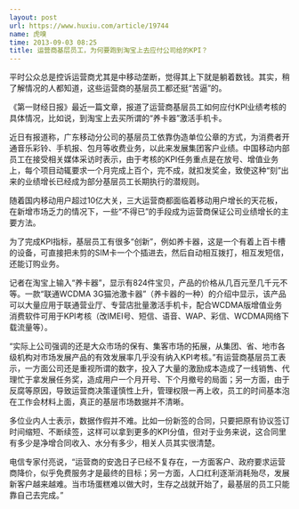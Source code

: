 ```yaml
---
layout: post
url: https://www.huxiu.com/article/19744
name: 虎嗅
time: 2013-09-03 08:25
title: 运营商基层员工，为何要跑到淘宝上去应付公司给的KPI？
---
```

平时公众总是控诉运营商尤其是中移动垄断，觉得其上下就是躺着数钱。其实，稍了解情况的人都知道，这些运营商的基层员工都还挺“苦逼”的。

《第一财经日报》最近一篇文章，报道了运营商基层员工如何应付KPI业绩考核的具体情况，比如说，到淘宝上去买所谓的“养卡器”激活手机卡。

近日有报道称，广东移动分公司的基层员工依靠伪造单位公章的方式，为消费者开通音乐彩铃、手机报、包月等收费业务，以此来发展集团客户业绩。中国移动内部员工在接受相关媒体采访时表示，由于考核的KPI任务重点是在放号、增值业务上，每个项目动辄要求一个月完成上百个，完不成，就扣发奖金，致使这种“刻”出来的业绩增长已经成为部分基层员工长期执行的潜规则。

随着国内移动用户超过10亿大关，三大运营商都面临着移动用户增长的天花板，在新增市场乏力的情况下，一些“不得已”的手段成为运营商保证公司业绩增长的主要方法。

为了完成KPI指标，基层员工有很多“创新”，例如养卡器，这是一个有着上百卡槽的设备，可直接把未剪的SIM卡一个个插进去，然后自动相互拨打，相互发短信，还能订购业务。

记者在淘宝上输入“养卡器”，显示有824件宝贝，产品的价格从几百元至几千元不等。一款“联通WCDMA 3G猫池激卡器”（养卡器的一种）的介绍中显示，该产品可以大量应用于联通营业厅、专营店批量激活手机卡，配合WCDMA版增值业务消费软件可用于KPI考核（改IMEI号、短信、语音、WAP、彩信、WCDMA网络下载流量等）。

“实际上公司强调的还是大众市场的保有、集客市场的拓展，从集团、省、地市各级机构对市场发展产品的有效发展率几乎没有纳入KPI考核。”有运营商基层员工表示，一方面公司还是重视所谓的数字，投入了大量的激励成本造成了一线销售、代理忙于拿发展任务奖，造成用户一个月开号、下个月撤号的局面；另一方面，由于反腐等原因，导致运营商决策谨慎性上升，管理权限一再上收，员工的时间基本泡在工作会材料上面，真正的基层市场数据并不清晰。

多位业内人士表示，数据作假并不难。比如一份新签的合同，只要把原有协议签订时间缩短、不断续签，这样可以拿到更多的KPI分值，但对于业务来说，这合同里有多少是净增合同收入、水分有多少，相关人员其实很清楚。

电信专家付亮说，“运营商的安逸日子已经不复存在，一方面客户、政府要求运营商降价，似乎免费服务才是最终的目标；另一方面，人口红利逐渐消耗殆尽，发展新客户越来越难。当市场蛋糕难以做大时，生存之战就开始了，最基层的员工只能靠自己去完成。”


